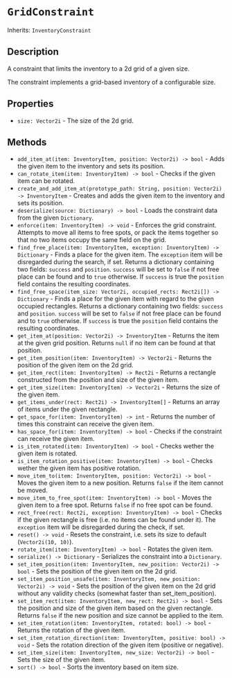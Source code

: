 # `GridConstraint`

Inherits: `InventoryConstraint`

## Description

A constraint that limits the inventory to a 2d grid of a given size.

The constraint implements a grid-based inventory of a configurable size.

## Properties

* `size: Vector2i` - The size of the 2d grid.

## Methods

* `add_item_at(item: InventoryItem, position: Vector2i) -> bool` - Adds the given item to the inventory and sets its position.
* `can_rotate_item(item: InventoryItem) -> bool` - Checks if the given item can be rotated.
* `create_and_add_item_at(prototype_path: String, position: Vector2i) -> InventoryItem` - Creates and adds the given item to the inventory and sets its position.
* `deserialize(source: Dictionary) -> bool` - Loads the constraint data from the given `Dictionary`.
* `enforce(item: InventoryItem) -> void` - Enforces the grid constraint. Attempts to move all items to free spots, or pack the items together so that no two items occupy the same field on the grid.
* `find_free_place(item: InventoryItem, exception: InventoryItem) -> Dictionary` - Finds a place for the given item. The `exception` item will be disregarded during the search, if set. Returns a dictionary containing two fields: `success` and `position`. `success` will be set to `false` if not free place can be found and to `true` otherwise. If `success` is true the `position` field contains the resulting coordinates.
* `find_free_space(item_size: Vector2i, occupied_rects: Rect2i[]) -> Dictionary` - Finds a place for the given item with regard to the given occupied rectangles. Returns a dictionary containing two fields: `success` and `position`. `success` will be set to `false` if not free place can be found and to `true` otherwise. If `success` is true the `position` field contains the resulting coordinates.
* `get_item_at(position: Vector2i) -> InventoryItem` - Returns the item at the given grid position. Returns `null` if no item can be found at that position.
* `get_item_position(item: InventoryItem) -> Vector2i` - Returns the position of the given item on the 2d grid.
* `get_item_rect(item: InventoryItem) -> Rect2i` - Returns a rectangle constructed from the position and size of the given item.
* `get_item_size(item: InventoryItem) -> Vector2i` - Returns the size of the given item.
* `get_items_under(rect: Rect2i) -> InventoryItem[]` - Returns an array of items under the given rectangle.
* `get_space_for(item: InventoryItem) -> int` - Returns the number of times this constraint can receive the given item.
* `has_space_for(item: InventoryItem) -> bool` - Checks if the constraint can receive the given item.
* `is_item_rotated(item: InventoryItem) -> bool` - Checks wether the given item is rotated.
* `is_item_rotation_positive(item: InventoryItem) -> bool` - Checks wether the given item has positive rotation.
* `move_item_to(item: InventoryItem, position: Vector2i) -> bool` - Moves the given item to a new position. Returns `false` if the item cannot be moved.
* `move_item_to_free_spot(item: InventoryItem) -> bool` - Moves the given item to a free spot. Returns `false` if no free spot can be found.
* `rect_free(rect: Rect2i, exception: InventoryItem) -> bool` - Checks if the given rectangle is free (i.e. no items can be found under it). The `exception` item will be disregarded during the check, if set.
* `reset() -> void` - Resets the constraint, i.e. sets its size to default (`Vector2i(10, 10)`).
* `rotate_item(item: InventoryItem) -> bool` - Rotates the given item.
* `serialize() -> Dictionary` - Serializes the constraint into a `Dictionary`.
* `set_item_position(item: InventoryItem, new_position: Vector2i) -> bool` - Sets the position of the given item on the 2d grid.
* `set_item_position_unsafe(item: InventoryItem, new_position: Vector2i) -> void` - Sets the position of the given item on the 2d grid without any validity checks (somewhat faster than set_item_position).
* `set_item_rect(item: InventoryItem, new_rect: Rect2i) -> bool` - Sets the position and size of the given item based on the given rectangle. Returns `false` if the new position and size cannot be applied to the item.
* `set_item_rotation(item: InventoryItem, rotated: bool) -> bool` - Returns the rotation of the given item.
* `set_item_rotation_direction(item: InventoryItem, positive: bool) -> void` - Sets the rotation direction of the given item (positive or negative).
* `set_item_size(item: InventoryItem, new_size: Vector2i) -> bool` - Sets the size of the given item.
* `sort() -> bool` - Sorts the inventory based on item size.


